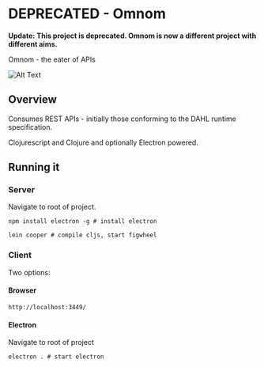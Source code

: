# DEPRECATED - Omnom

**Update: This project is deprecated. Omnom is now a different project with different aims.**

Omnom - the eater of APIs

![Alt Text](https://media.giphy.com/media/jgUG5cnss7T9K/giphy.gif)

## Overview

Consumes REST APIs - initially those conforming to the DAHL runtime specification.

Clojurescript and Clojure and optionally Electron powered.


## Running it

### Server

Navigate to root of project.

```
npm install electron -g # install electron

lein cooper # compile cljs, start figwheel
```

### Client

Two options:

#### Browser

```
http://localhost:3449/
```

#### Electron

Navigate to root of project

```
electron . # start electron
```
